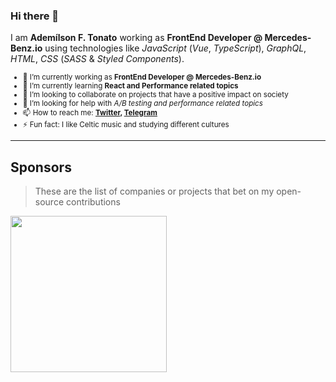 ### Hi there 👋

I am **Ademílson F. Tonato** working as **FrontEnd Developer @ Mercedes-Benz.io** using technologies like _JavaScript_ (_Vue_, _TypeScript_), _GraphQL_, _HTML_, _CSS_ (_SASS_ & _Styled Components_).󠀠

<sub>
   
- 🔭 I’m currently working as **FrontEnd Developer @ Mercedes-Benz.io**
- 🌱 I’m currently learning **React and Performance related topics**
- 👯 I’m looking to collaborate on projects that have a positive impact on society
- 🤔 I’m looking for help with _A/B testing and performance related topics_
- 📫 How to reach me: **[Twitter](https://twitter.com/ftonato), [Telegram](https://t.me/ftonato)**
- ⚡ Fun fact: I like Celtic music and studying different cultures

</sub>

<!-- Author of NPM Package: **[xyz](https://www.npmjs.com/package/xyz)** -->

----

## Sponsors

> These are the list of companies or projects that bet on my open-source contributions

<a href="https://github.com/sponsors/supabase" title="Supabase" rel="Supabase">
<img width="250" src="https://gitcdn.xyz/repo/supabase/supabase/master/web/static/supabase-light.svg" />
</a>

